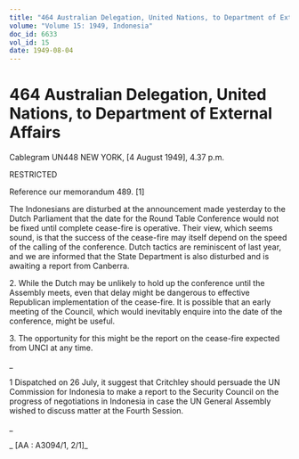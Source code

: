 ```yaml
---
title: "464 Australian Delegation, United Nations, to Department of External Affairs"
volume: "Volume 15: 1949, Indonesia"
doc_id: 6633
vol_id: 15
date: 1949-08-04
---
```


# 464 Australian Delegation, United Nations, to Department of External Affairs

Cablegram UN448 NEW YORK, [4 August 1949], 4.37 p.m.

RESTRICTED

Reference our memorandum 489. [1]

The Indonesians are disturbed at the announcement made yesterday to the Dutch Parliament that the date for the Round Table Conference would not be fixed until complete cease-fire is operative. Their view, which seems sound, is that the success of the cease-fire may itself depend on the speed of the calling of the conference. Dutch tactics are reminiscent of last year, and we are informed that the State Department is also disturbed and is awaiting a report from Canberra.

2\. While the Dutch may be unlikely to hold up the conference until the Assembly meets, even that delay might be dangerous to effective Republican implementation of the cease-fire. It is possible that an early meeting of the Council, which would inevitably enquire into the date of the conference, might be useful.

3\. The opportunity for this might be the report on the cease-fire expected from UNCI at any time.

_

1 Dispatched on 26 July, it suggest that Critchley should persuade the UN Commission for Indonesia to make a report to the Security Council on the progress of negotiations in Indonesia in case the UN General Assembly wished to discuss matter at the Fourth Session.

_

_ [AA : A3094/1, 2/1]_
